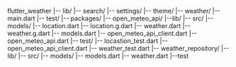 flutter_weather
|-- lib/
    |-- search/
    |-- settings/
    |-- theme/
    |-- weather/
    |-- main.dart
|-- test/
|-- packages/
    |-- open_meteo_api/
        |--lib/
            |-- src/
                |-- models/
                    |-- location.dart
                    |-- location.g.dart
                    |-- weather.dart
                    |-- weather.g.dart
                    |-- models.dart
                |-- open_meteo_api_client.dart
            |-- open_meteo_api.dart
        |-- test/
            |-- locastion_test.dart
            |-- open_meteo_api_client.dart
            |-- weather_test.dart
    |-- weather_repository/
        |-- lib/
            |-- src/
                |-- models/
                    |-- models.dart
                    |-- weather.dart
        |--test